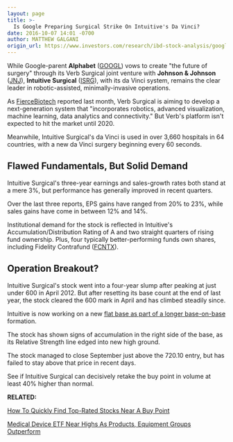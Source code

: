 ```yaml
---
layout: page
title: >-
  Is Google Preparing Surgical Strike On Intuitive's Da Vinci?
date: 2016-10-07 14:01 -0700
author: MATTHEW GALGANI
origin_url: https://www.investors.com/research/ibd-stock-analysis/google-verb-surgical-vs-intuitive-surgical-da-vinci-robotic-surgery/
---
```





While Google-parent **Alphabet** ([GOOGL](https://research.investors.com/quote.aspx?symbol=GOOGL)) vows to create "the future of surgery" through its Verb Surgical joint venture with **Johnson & Johnson** ([JNJ](https://research.investors.com/quote.aspx?symbol=JNJ)), **Intuitive Surgical** ([ISRG](https://research.investors.com/quote.aspx?symbol=ISRG)), with its da Vinci system, remains the clear leader in robotic-assisted, minimally-invasive operations.


As [FierceBiotech](http://www.fiercebiotech.com/medical-devices/verb-s-huennekens-unveils-vision-next-gen-robotic-surgery) reported last month, Verb Surgical is aiming to develop a next-generation system that "incorporates robotics, advanced visualization, machine learning, data analytics and connectivity." But Verb's platform isn't expected to hit the market until 2020.


Meanwhile, Intuitive Surgical's da Vinci is used in over 3,660 hospitals in 64 countries, with a new da Vinci surgery beginning every 60 seconds.


Flawed Fundamentals, But Solid Demand
-------------------------------------


Intuitive Surgical's three-year earnings and sales-growth rates both stand at a mere 3%, but performance has generally improved in recent quarters.


Over the last three reports, EPS gains have ranged from 20% to 23%, while sales gains have come in between 12% and 14%.


Institutional demand for the stock is reflected in Intuitive's Accumulation/Distribution Rating of A and two straight quarters of rising fund ownership. Plus, four typically better-performing funds own shares, including Fidelity Contrafund ([FCNTX](https://research.investors.com/quote.aspx?symbol=FCNTX)).


Operation Breakout?
-------------------


Intuitive Surgical's stock went into a four-year slump after peaking at just under 600 in April 2012. But after resetting its base count at the end of last year, the stock cleared the 600 mark in April and has climbed steadily since.



Intuitive is now working on a new [flat base as part of a longer base-on-base](https://www.investors.com/ibd-university/how-to-buy/bases-overview-1/) formation.


The stock has shown signs of accumulation in the right side of the base, as its Relative Strength line edged into new high ground.


The stock managed to close September just above the 720.10 entry, but has failed to stay above that price in recent days.


See if Intuitive Surgical can decisively retake the buy point in volume at least 40% higher than normal.


**RELATED:**


[How To Quickly Find Top-Rated Stocks Near A Buy Point](https://www.investors.com/videos/how-to-quickly-find-top-rated-stocks-near-a-buy-point/)


[Medical Device ETF Near Highs As Products, Equipment Groups Outperform](https://www.investors.com/etfs-and-funds/etf-leaders/medical-device-etf-near-highs-as-products-equipment-groups-outperform/)





